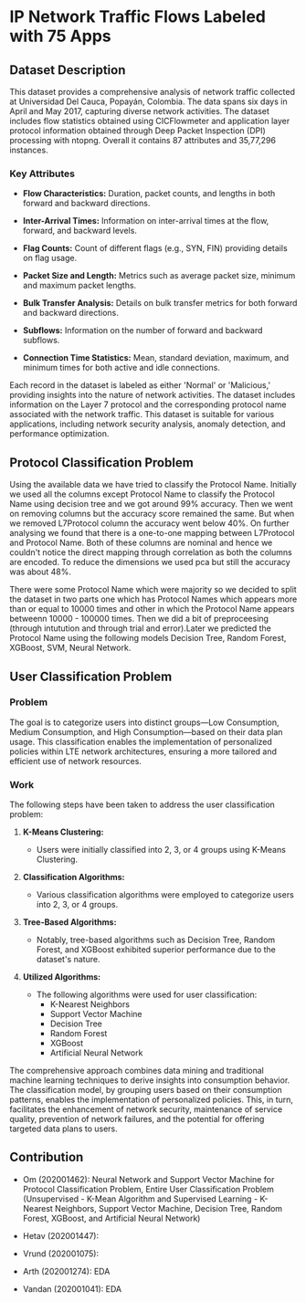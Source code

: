 # IP Network Traffic Flows Labeled with 75 Apps

## Dataset Description

This dataset provides a comprehensive analysis of network traffic collected at Universidad Del Cauca, Popayán, Colombia. The data spans six days in April and May 2017, capturing diverse network activities. The dataset includes flow statistics obtained using CICFlowmeter and application layer protocol information obtained through Deep Packet Inspection (DPI) processing with ntopng. Overall it contains 87 attributes and 35,77,296 instances.

### Key Attributes

- **Flow Characteristics:** Duration, packet counts, and lengths in both forward and backward directions.
  
- **Inter-Arrival Times:** Information on inter-arrival times at the flow, forward, and backward levels.

- **Flag Counts:** Count of different flags (e.g., SYN, FIN) providing details on flag usage.

- **Packet Size and Length:** Metrics such as average packet size, minimum and maximum packet lengths.

- **Bulk Transfer Analysis:** Details on bulk transfer metrics for both forward and backward directions.

- **Subflows:** Information on the number of forward and backward subflows.

- **Connection Time Statistics:** Mean, standard deviation, maximum, and minimum times for both active and idle connections.

Each record in the dataset is labeled as either 'Normal' or 'Malicious,' providing insights into the nature of network activities. The dataset includes information on the Layer 7 protocol and the corresponding protocol name associated with the network traffic. This dataset is suitable for various applications, including network security analysis, anomaly detection, and performance optimization.

## Protocol Classification Problem
Using the available data we have tried to classify the Protocol Name. Initially we used all the columns except Protocol Name to classify the Protocol Name using decision tree and we got around 99% accuracy. Then we went on removing columns but the accuracy score remained the same. But when we removed L7Protocol column the accuracy went below 40%. On further analysing we found that there is a one-to-one mapping between L7Protocol and Protocol Name. Both of these columns are nominal and hence we couldn't notice the direct mapping through correlation as both the columns are encoded. To reduce the dimensions we used pca but still the accuracy was about 48%. 

There were some Protocol Name which were majority so we decided to split the dataset in two parts one which has Protocol Names which appears more than or equal to  10000 times and other in which the Protocol Name appears betweenn 10000 - 100000 times. Then we did a bit of preproceesing (through intutution and through trial and error).Later we predicted the Protocol Name using the following models Decision Tree, Random Forest, XGBoost, SVM, Neural Network.
## User Classification Problem

### Problem

The goal is to categorize users into distinct groups—Low Consumption, Medium Consumption, and High Consumption—based on their data plan usage. This classification enables the implementation of personalized policies within LTE network architectures, ensuring a more tailored and efficient use of network resources.

### Work

The following steps have been taken to address the user classification problem:

1. **K-Means Clustering:**
   - Users were initially classified into 2, 3, or 4 groups using K-Means Clustering.

2. **Classification Algorithms:**
   - Various classification algorithms were employed to categorize users into 2, 3, or 4 groups.

3. **Tree-Based Algorithms:**
   - Notably, tree-based algorithms such as Decision Tree, Random Forest, and XGBoost exhibited superior performance due to the dataset's nature.

4. **Utilized Algorithms:**
   - The following algorithms were used for user classification:
     - K-Nearest Neighbors
     - Support Vector Machine
     - Decision Tree
     - Random Forest
     - XGBoost
     - Artificial Neural Network

The comprehensive approach combines data mining and traditional machine learning techniques to derive insights into consumption behavior. The classification model, by grouping users based on their consumption patterns, enables the implementation of personalized policies. This, in turn, facilitates the enhancement of network security, maintenance of service quality, prevention of network failures, and the potential for offering targeted data plans to users.

## Contribution

- Om (202001462): Neural Network and Support Vector Machine for Protocol Classification Problem, Entire User Classification Problem (Unsupervised - K-Mean Algorithm and Supervised Learning - K-Nearest Neighbors, Support Vector Machine, Decision Tree, Random Forest, XGBoost, and Artificial Neural Network)

- Hetav (202001447): 

- Vrund (202001075):

- Arth (202001274): EDA

- Vandan (202001041): EDA
